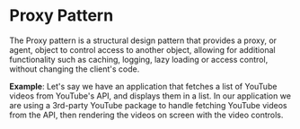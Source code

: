 # Proxy Pattern
The Proxy pattern is a structural design pattern that provides a proxy, or agent, object to control access to another object, allowing for additional functionality such as caching, logging, lazy loading or access control, without changing the client's code.

**Example**: Let's say we have an application that fetches a list of YouTube videos from YouTube's API, and displays them in a list. In our application we are using a 3rd-party YouTube package to handle fetching YouTube videos from the API, then rendering the videos on screen with the video controls.
